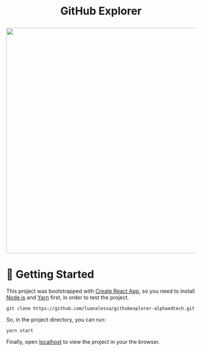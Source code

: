 <h1><p align = "center">GitHub Explorer</p></h1>
<p align = "center">  
  <img width = 600px src = "https://user-images.githubusercontent.com/72531277/121612325-8eebef80-ca30-11eb-9a17-d69bf0985edd.png" />
</p>



# 🏁 Getting Started 

This project was bootstrapped with [Create React App](https://github.com/facebook/create-react-app), so you need to install [Node.js](https://nodejs.org/en/download/) and [Yarn](https://yarnpkg.com/) first, in order to test the project.

```
git clone https://github.com/luanalessa/githubexplorer-alphaedtech.git
```

So, in the project directory, you can run:

```
yarn start
```

Finally, open [localhost](http://localhost:3000) to view the project in your the browser.

